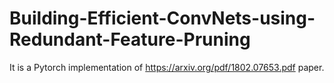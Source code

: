 # Building-Efficient-ConvNets-using-Redundant-Feature-Pruning
It is a Pytorch implementation of https://arxiv.org/pdf/1802.07653.pdf paper.
